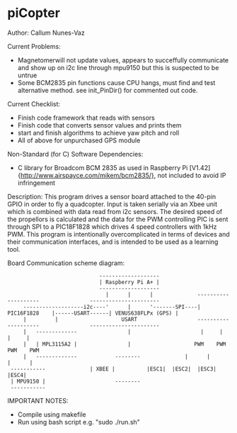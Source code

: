 # piCopter

Author: Callum Nunes-Vaz

Current Problems: 
 * Magnetomerwill not update values, appears to succeffully communicate and show up on i2c line through mpu9150 but this is suspected to be untrue
 * Some BCM2835 pin functions cause CPU hangs, must find and test alternative method. see init_PinDir() for commented out code.

Current Checklist:
 * Finish code framework that reads with sensors
 * Finish code that converts sensor values and prints them
 * start and finish algorithms to achieve yaw pitch and roll
 * All of above for unpurchased GPS module

Non-Standard (for C) Software Dependencies: 
 * C library for Broadcom BCM 2835 as used in Raspberry Pi [V1.42] {http://www.airspayce.com/mikem/bcm2835/}, not included to avoid IP infringement

Description: 
This program drives a sensor board attached to the 40-pin GPIO in order to fly a quadcopter. Input is
taken serially via an Xbee unit which is combined with data read from i2c sensors. The desired speed 
of the propellors is calculated and the data for the PWM controlling PIC is sent through SPI to a 
PIC18F1828 which drives 4 speed controllers with 1kHz PWM. 
This program is intentionally overcomplicated in terms of devices and their communication interfaces, 
and is intended to be used as a learning tool.


Board Communication scheme diagram:
```
                             -------------------
                             | Raspberry Pi A+ |
                             -------------------
                               |      |      |              --------------------                ----------------------
     -------------------i2c----'      |      '-------SPI----|    PIC16F1828    |------USART------| VENUS638FLPx (GPS) |
     |         |                    USART                   --------------------                ----------------------
     |   -------------                |                      |     |      |     |
     |   | MPL3115A2 |                |                    PWM    PWM    PWM    PWM			
     |	 -------------	     	  --------	            |      |      |      |
 -----------			  | XBEE |	        |ESC1|  |ESC2|  |ESC3|  |ESC4|
 | MPU9150 |                      --------
 -----------
```

IMPORTANT NOTES:
 * Compile using makefile
 * Run using bash script e.g. "sudo ./run.sh"


